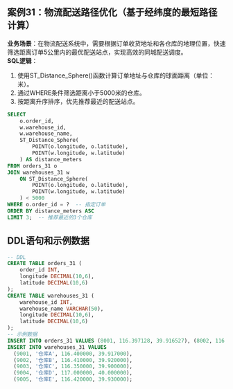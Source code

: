 ## 案例31：物流配送路径优化（基于经纬度的最短路径计算）  
**业务场景**：在物流配送系统中，需要根据订单收货地址和各仓库的地理位置，快速筛选距离订单5公里内的最优配送站点，实现高效的同城配送调度。  
**SQL逻辑**：  
1. 使用ST_Distance_Sphere()函数计算订单地址与仓库的球面距离（单位：米）。  
2. 通过WHERE条件筛选距离小于5000米的仓库。  
3. 按距离升序排序，优先推荐最近的配送站点。

```sql
SELECT
    o.order_id,
    w.warehouse_id,
    w.warehouse_name,
    ST_Distance_Sphere(
        POINT(o.longitude, o.latitude),
        POINT(w.longitude, w.latitude)
    ) AS distance_meters
FROM orders_31 o
JOIN warehouses_31 w
    ON ST_Distance_Sphere(
        POINT(o.longitude, o.latitude),
        POINT(w.longitude, w.latitude)
    ) < 5000
WHERE o.order_id = ?  -- 指定订单
ORDER BY distance_meters ASC
LIMIT 3;  -- 推荐最近的3个仓库
```

## DDL语句和示例数据
```sql
-- DDL
CREATE TABLE orders_31 (
    order_id INT,
    longitude DECIMAL(10,6),
    latitude DECIMAL(10,6)
);
CREATE TABLE warehouses_31 (
    warehouse_id INT,
    warehouse_name VARCHAR(50),
    longitude DECIMAL(10,6),
    latitude DECIMAL(10,6)
);
-- 示例数据
INSERT INTO orders_31 VALUES (8001, 116.397128, 39.916527), (8002, 116.410000, 39.920000), (8003, 116.350000, 39.900000), (8004, 117.000000, 40.000000), (8005, 116.420000, 39.930000);
INSERT INTO warehouses_31 VALUES
  (9001, '仓库A', 116.400000, 39.917000),
  (9002, '仓库B', 116.410000, 39.920000),
  (9003, '仓库C', 116.350000, 39.900000),
  (9004, '仓库D', 117.000000, 40.000000),
  (9005, '仓库E', 116.420000, 39.930000);
``` 
